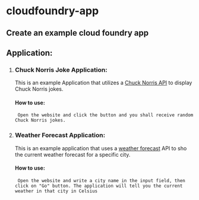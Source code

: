 # cloudfoundry-app

## Create an example cloud foundry app

## Application:

1. ### Chuck Norris Joke Application:
	
	This is an example Application that utilizes a [Chuck Norris API](https://api.chucknorris.io/) to display Chuck Norris jokes.
	
	#### How to use:
		Open the website and click the button and you shall receive random Chuck Norris jokes.
	
1. ### Weather Forecast Application:
	
	This is an example application that uses a [weather forecast](https://openweathermap.org/api) API to sho the current weather forecast for a specific city.
	
	#### How to use:
	
		Open the website and write a city name in the input field, then click on "Go" button. The application will tell you the current weather in that city in Celsius 
